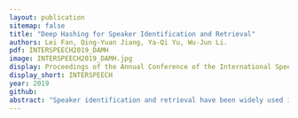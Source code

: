 ```yaml
---
layout: publication
sitemap: false
title: "Deep Hashing for Speaker Identification and Retrieval"
authors: Lei Fan, Qing-Yuan Jiang, Ya-Qi Yu, Wu-Jun Li.
pdf: INTERSPEECH2019_DAMH
image: INTERSPEECH2019_DAMH.jpg
display: Proceedings of the Annual Conference of the International Speech Communication Association
display_short: INTERSPEECH
year: 2019
github: 
abstract: "Speaker identification and retrieval have been widely used in real applications. To overcome the inefficiency problem caused by real-valued representations, there have appeared some speaker hashing methods for speaker identification and retrieval by learning binary codes as representations. However, these hashing methods are based on i-vector and cannot achieve satisfactory retrieval accuracy as they cannot learn discriminative feature representations. In this paper, we propose a novel deep hashing method, called deep additive margin hashing (DAMH), to improve retrieval performance for speaker identification and retrieval task. Compared with existing speaker hashing methods, DAMH can perform feature learning and binary code learning seamlessly by incorporating these two procedures into an end-to-end architecture. Experimental results on a large-scale audio dataset VoxCeleb2 show that DAMH can outperform existing speaker hashing methods to achieve state-of-the-art performance."
---
```

